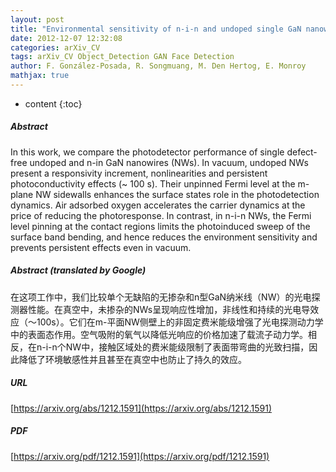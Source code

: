 ```yaml
---
layout: post
title: "Environmental sensitivity of n-i-n and undoped single GaN nanowire photodetectors"
date: 2012-12-07 12:32:08
categories: arXiv_CV
tags: arXiv_CV Object_Detection GAN Face Detection
author: F. González-Posada, R. Songmuang, M. Den Hertog, E. Monroy
mathjax: true
---
```


* content
{:toc}

##### Abstract
In this work, we compare the photodetector performance of single defect-free undoped and n-in GaN nanowires (NWs). In vacuum, undoped NWs present a responsivity increment, nonlinearities and persistent photoconductivity effects (~ 100 s). Their unpinned Fermi level at the m-plane NW sidewalls enhances the surface states role in the photodetection dynamics. Air adsorbed oxygen accelerates the carrier dynamics at the price of reducing the photoresponse. In contrast, in n-i-n NWs, the Fermi level pinning at the contact regions limits the photoinduced sweep of the surface band bending, and hence reduces the environment sensitivity and prevents persistent effects even in vacuum.

##### Abstract (translated by Google)
在这项工作中，我们比较单个无缺陷的无掺杂和n型GaN纳米线（NW）的光电探测器性能。在真空中，未掺杂的NWs呈现响应性增加，非线性和持续的光电导效应（〜100s）。它们在m-平面NW侧壁上的非固定费米能级增强了光电探测动力学中的表面态作用。空气吸附的氧气以降低光响应的价格加速了载流子动力学。相反，在n-i-n个NW中，接触区域处的费米能级限制了表面带弯曲的光致扫描，因此降低了环境敏感性并且甚至在真空中也防止了持久的效应。

##### URL
[https://arxiv.org/abs/1212.1591](https://arxiv.org/abs/1212.1591)

##### PDF
[https://arxiv.org/pdf/1212.1591](https://arxiv.org/pdf/1212.1591)

